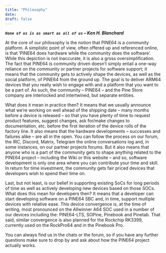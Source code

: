 ```yaml
---
title: "Philosophy"
date: 
draft: false
---
```


***`None of us is as smart as all of us` – Ken H. Blanchard***

At the core of our philosophy is the notion that PINE64 is a community platform. A simplistic point of view, often offered up and referenced online, is that ‘PINE64 does hardware while the community does the software’. While this depiction is not inaccurate, it is also a gross oversimplification. The fact that PINE64 is community driven doesn’t simply entail a one-way reliance on the community or partner projects for software support; it means that the community gets to actively shape the devices, as well as the social platform, of PINE64 from the ground up. The goal is to deliver ARM64 devices that you really wish to engage with and a platform that you want to be a part of. As such, the community – PINE64 – and the Pine Store company are interlocked and intertwined, but separate entities.

What does it mean in practice then? It means that we usually announce what we’re working on well ahead of the shipping date – many months before a device is released – so that you have plenty of time to request product features, suggest changes, ask for/make changes to documentation, etc. before the first iteration of the device rolls of the factory line. It also means that the hardware developments – successes and failures alike – are all in the open. You can follow the process on our forum, the IRC, Discord, Matrix, Telegram the online conversations log and, in some instances, on our partner projects forums. But it also means that anyone who is a part of the community gets to shape anything related to the PINE64 project – including the Wiki or this website – and so, software development is only one area where you can contribute your time and skill. In return for time investment, the community gets fair priced devices that developers wish to spend their time on.

Last, but not least, is our belief in supporting existing SoCs for long periods of time as well as actively developing new devices based on those SOCs. What does this mean for developers then? It means that a developer can start developing software on a PINE64 SBC and, in time,  support multiple devices with relative ease. This device convergence is, at the time of writing, most pronounced on the Allwinner A64 SOC used in a number of our devices including the: PINE64-LTS, SOPine, Pinebook and Pinetab. That said, similar convergence is also planned for the Rockchip RK3399, currently used on the RockPro64 and in the Pinebook Pro.

You can always find us in the chats or the forum, so if you have any further questions make sure to drop by and ask about how the PINE64 project actually works.
